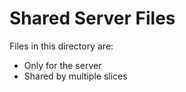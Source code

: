 # Shared Server Files

Files in this directory are:

- Only for the server
- Shared by multiple slices
